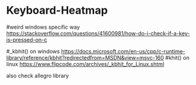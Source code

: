 # Keyboard-Heatmap

#weird windows specific way
https://stackoverflow.com/questions/41600981/how-do-i-check-if-a-key-is-pressed-on-c




#_kbhit() on windows
https://docs.microsoft.com/en-us/cpp/c-runtime-library/reference/kbhit?redirectedfrom=MSDN&view=msvc-160
#khit() on linux
https://www.flipcode.com/archives/_kbhit_for_Linux.shtml


also check allegro library 